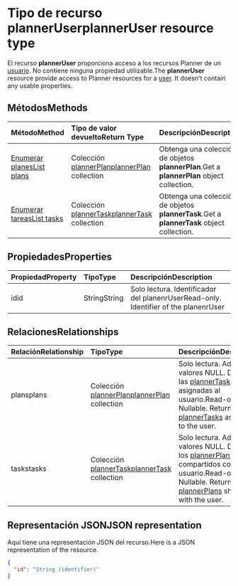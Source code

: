 # <a name="planneruser-resource-type"></a><span data-ttu-id="10a1d-101">Tipo de recurso plannerUser</span><span class="sxs-lookup"><span data-stu-id="10a1d-101">plannerUser resource type</span></span>

<span data-ttu-id="10a1d-p101">El recurso **plannerUser** proporciona acceso a los recursos Planner de un [usuario](user.md). No contiene ninguna propiedad utilizable.</span><span class="sxs-lookup"><span data-stu-id="10a1d-p101">The **plannerUser** resource provide access to Planner resources for a [user](user.md). It doesn't contain any usable properties.</span></span>


## <a name="methods"></a><span data-ttu-id="10a1d-104">Métodos</span><span class="sxs-lookup"><span data-stu-id="10a1d-104">Methods</span></span>

| <span data-ttu-id="10a1d-105">Método</span><span class="sxs-lookup"><span data-stu-id="10a1d-105">Method</span></span>           | <span data-ttu-id="10a1d-106">Tipo de valor devuelto</span><span class="sxs-lookup"><span data-stu-id="10a1d-106">Return Type</span></span>    |<span data-ttu-id="10a1d-107">Descripción</span><span class="sxs-lookup"><span data-stu-id="10a1d-107">Description</span></span>|
|:---------------|:--------|:----------|
|[<span data-ttu-id="10a1d-108">Enumerar planes</span><span class="sxs-lookup"><span data-stu-id="10a1d-108">List plans</span></span>](../api/planneruser_list_plans.md) |<span data-ttu-id="10a1d-109">Colección [plannerPlan](plannerplan.md)</span><span class="sxs-lookup"><span data-stu-id="10a1d-109">[plannerPlan](plannerplan.md) collection</span></span>| <span data-ttu-id="10a1d-110">Obtenga una colección de objetos **plannerPlan**.</span><span class="sxs-lookup"><span data-stu-id="10a1d-110">Get a **plannerPlan** object collection.</span></span>|
|[<span data-ttu-id="10a1d-111">Enumerar tareas</span><span class="sxs-lookup"><span data-stu-id="10a1d-111">List tasks</span></span>](../api/planneruser_list_tasks.md) |<span data-ttu-id="10a1d-112">Colección [plannerTask](plannertask.md)</span><span class="sxs-lookup"><span data-stu-id="10a1d-112">[plannerTask](plannertask.md) collection</span></span>| <span data-ttu-id="10a1d-113">Obtenga una colección de objetos **plannerTask**.</span><span class="sxs-lookup"><span data-stu-id="10a1d-113">Get a **plannerTask** object collection.</span></span>|

## <a name="properties"></a><span data-ttu-id="10a1d-114">Propiedades</span><span class="sxs-lookup"><span data-stu-id="10a1d-114">Properties</span></span>
| <span data-ttu-id="10a1d-115">Propiedad</span><span class="sxs-lookup"><span data-stu-id="10a1d-115">Property</span></span>     | <span data-ttu-id="10a1d-116">Tipo</span><span class="sxs-lookup"><span data-stu-id="10a1d-116">Type</span></span>   |<span data-ttu-id="10a1d-117">Descripción</span><span class="sxs-lookup"><span data-stu-id="10a1d-117">Description</span></span>|
|:---------------|:--------|:----------|
|<span data-ttu-id="10a1d-118">id</span><span class="sxs-lookup"><span data-stu-id="10a1d-118">id</span></span>|<span data-ttu-id="10a1d-119">String</span><span class="sxs-lookup"><span data-stu-id="10a1d-119">String</span></span>| <span data-ttu-id="10a1d-p102">Solo lectura. Identificador del planenrUser</span><span class="sxs-lookup"><span data-stu-id="10a1d-p102">Read-only. Identifier of the planenrUser</span></span>|

## <a name="relationships"></a><span data-ttu-id="10a1d-122">Relaciones</span><span class="sxs-lookup"><span data-stu-id="10a1d-122">Relationships</span></span>
| <span data-ttu-id="10a1d-123">Relación</span><span class="sxs-lookup"><span data-stu-id="10a1d-123">Relationship</span></span> | <span data-ttu-id="10a1d-124">Tipo</span><span class="sxs-lookup"><span data-stu-id="10a1d-124">Type</span></span>   |<span data-ttu-id="10a1d-125">Descripción</span><span class="sxs-lookup"><span data-stu-id="10a1d-125">Description</span></span>|
|:---------------|:--------|:----------|
|<span data-ttu-id="10a1d-126">plans</span><span class="sxs-lookup"><span data-stu-id="10a1d-126">plans</span></span>|<span data-ttu-id="10a1d-127">Colección [plannerPlan](plannerplan.md)</span><span class="sxs-lookup"><span data-stu-id="10a1d-127">[plannerPlan](plannerplan.md) collection</span></span>| <span data-ttu-id="10a1d-p103">Solo lectura. Admite valores NULL. Devuelve las [plannerTasks](plannertask.md) asignadas al usuario.</span><span class="sxs-lookup"><span data-stu-id="10a1d-p103">Read-only. Nullable. Returns the [plannerTasks](plannertask.md) assigned to the user.</span></span>|
|<span data-ttu-id="10a1d-131">tasks</span><span class="sxs-lookup"><span data-stu-id="10a1d-131">tasks</span></span>|<span data-ttu-id="10a1d-132">Colección [plannerTask](plannertask.md)</span><span class="sxs-lookup"><span data-stu-id="10a1d-132">[plannerTask](plannertask.md) collection</span></span>| <span data-ttu-id="10a1d-p104">Solo lectura. Admite valores NULL. Devuelve los [plannerPlans](plannerplan.md) compartidos con el usuario.</span><span class="sxs-lookup"><span data-stu-id="10a1d-p104">Read-only. Nullable. Returns the [plannerPlans](plannerplan.md) shared with the user.</span></span>|

## <a name="json-representation"></a><span data-ttu-id="10a1d-136">Representación JSON</span><span class="sxs-lookup"><span data-stu-id="10a1d-136">JSON representation</span></span>
<span data-ttu-id="10a1d-137">Aquí tiene una representación JSON del recurso.</span><span class="sxs-lookup"><span data-stu-id="10a1d-137">Here is a JSON representation of the resource.</span></span>

<!-- {
  "blockType": "resource",
  "baseType": "microsoft.graph.entity",
  "optionalProperties": [

  ],
  "@odata.type": "microsoft.graph.plannerUser"
}-->

```json
{
  "id": "String (identifier)"
}

```

<!-- uuid: 8fcb5dbc-d5aa-4681-8e31-b001d5168d79
2015-10-25 14:57:30 UTC -->
<!-- {
  "type": "#page.annotation",
  "description": "plannerUser resource",
  "keywords": "",
  "section": "documentation",
  "tocPath": ""
}-->